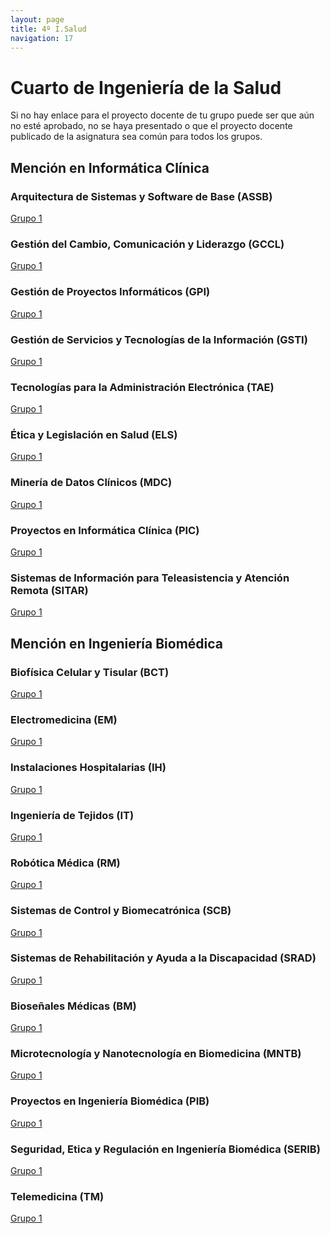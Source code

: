 ```yaml
---
layout: page
title: 4º I.Salud
navigation: 17
---
```


# Cuarto de Ingeniería de la Salud

Si no hay enlace para el proyecto docente de tu grupo puede ser que aún no esté aprobado, no se haya presentado o que el proyecto docente publicado de la asignatura sea común para todos los grupos.

## Mención en Informática Clínica

### Arquitectura de Sistemas y Software de Base (ASSB)

[Grupo 1]()


### Gestión del Cambio, Comunicación y Liderazgo (GCCL)

[Grupo 1]()


### Gestión de Proyectos Informáticos (GPI)

[Grupo 1]()


### Gestión de Servicios y Tecnologías de la Información (GSTI)

[Grupo 1]()


### Tecnologías para la Administración Electrónica (TAE)

[Grupo 1]()


### Ética y Legislación en Salud (ELS)

[Grupo 1]()


### Minería de Datos Clínicos (MDC)

[Grupo 1]()


### Proyectos en Informática Clínica (PIC)

[Grupo 1]()


### Sistemas de Información para Teleasistencia y Atención Remota (SITAR)

[Grupo 1]()


## Mención en Ingeniería Biomédica

### Biofísica Celular y Tisular (BCT)

[Grupo 1]()


### Electromedicina (EM)

[Grupo 1]()


### Instalaciones Hospitalarias (IH)

[Grupo 1]()


### Ingeniería de Tejidos (IT)

[Grupo 1]()


### Robótica Médica (RM)

[Grupo 1]()


### Sistemas de Control y Biomecatrónica (SCB)

[Grupo 1]()


### Sistemas de Rehabilitación y Ayuda a la Discapacidad (SRAD)

[Grupo 1]()


### Bioseñales Médicas (BM)

[Grupo 1]()


### Microtecnología y Nanotecnología en Biomedicina (MNTB)

[Grupo 1]()


### Proyectos en Ingeniería Biomédica (PIB)

[Grupo 1]()


### Seguridad, Etica y Regulación en Ingeniería Biomédica (SERIB)

[Grupo 1]()


### Telemedicina (TM)

[Grupo 1]()

